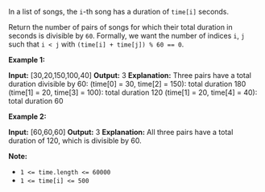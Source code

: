 
In a list of songs, the  `i`-th song has a duration of `time[i]`  seconds.

Return the number of pairs of songs for which their total duration in seconds is divisible by  `60`. Formally, we want the number of indices  `i`,  `j`  such that `i < j`  with  `(time[i] + time[j]) % 60 == 0`.

**Example 1:**

**Input:** [30,20,150,100,40]
**Output:** 3
**Explanation:** Three pairs have a total duration divisible by 60:
(time[0] = 30, time[2] = 150): total duration 180
(time[1] = 20, time[3] = 100): total duration 120
(time[1] = 20, time[4] = 40): total duration 60

**Example 2:**

**Input:** [60,60,60]
**Output:** 3
**Explanation:** All three pairs have a total duration of 120, which is divisible by 60.

**Note:**

-   `1 <= time.length <= 60000`
-   `1 <= time[i] <= 500`
